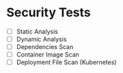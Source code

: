# Security Tests
- [ ] Static Analysis
- [ ] Dynamic Analysis
- [ ] Dependencies Scan
- [ ] Container Image Scan
- [ ] Deployment File Scan (Kubernetes)